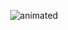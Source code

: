 <p align="center">
  <img src="https://media.giphy.com/media/koUtwnvA3TY7C/giphy.gif" alt="animated" />
</p>
